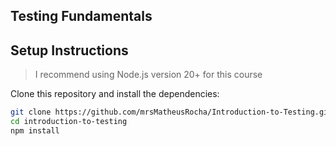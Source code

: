 ## Testing Fundamentals

## Setup Instructions

> I recommend using Node.js version 20+ for this course

Clone this repository and install the dependencies:

```bash
git clone https://github.com/mrsMatheusRocha/Introduction-to-Testing.git
cd introduction-to-testing
npm install
```
